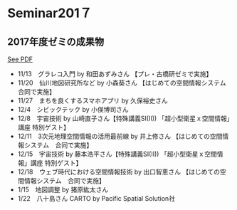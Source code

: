 # Seminar201７
## 2017年度ゼミの成果物
[See PDF](https://github.com/AyameO/Seminar2017LP/issues/1)
* 11/13　グラレコ入門 by 和田あずみさん 【プレ・古橋研ゼミで実施】
* 11/20　仙川地図研究所など by 小森葵さん 【はじめての空間情報システム 合同で実施】
* 11/27　まちを良くするスマホアプリ by 久保裕史さん
* 12/4　シビックテック by 小俣博司さん
* 12/8　宇宙技術 by 山崎直子さん【特殊講義SI(II)) 「超小型衛星ｘ空間情報」講座 特別ゲスト】
* 12/11　3次元地理空間情報の活用最前線 by 井上修さん 【はじめての空間情報システム　合同で実施】
* 12/15　宇宙技術 by 藤本浩平さん【特殊講義SI(II)) 「超小型衛星ｘ空間情報」講座 特別ゲスト】
* 12/18　ウェブ時代における空間情報技術 by 出口智恵さん 【はじめての空間情報システム　合同で実施】
* 1/15　地図調整 by 猪原紘太さん
* 1/22　八十島さん CARTO by Pacific Spatial Solution社
